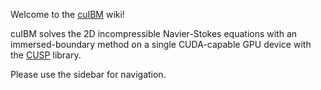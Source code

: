 Welcome to the [cuIBM](https://github.com/barbagroup/PetIBM) wiki!

cuIBM solves the 2D incompressible Navier-Stokes equations with an immersed-boundary method on a single CUDA-capable GPU device with the [CUSP](https://github.com/cusplibrary/cusplibrary) library.

Please use the sidebar for navigation.
